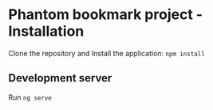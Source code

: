 # Phantom bookmark project - Installation 

Clone the repository and Install the application: `npm install`

## Development server

Run `ng serve`


